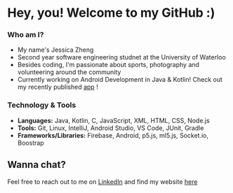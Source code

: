 
<!--
**jessica3710/jessica3710** is a ✨ _special_ ✨ repository because its `README.md` (this file) appears on your GitHub profile.
### Hi there 👋

Here are some ideas to get you started:

- 🔭 I’m currently working on ...
- 🌱 I’m currently learning ...
- 👯 I’m looking to collaborate on ...
- 🤔 I’m looking for help with ...
- 💬 Ask me about ...
- 📫 How to reach me: ...
- 😄 Pronouns: ...
- ⚡ Fun fact: ...
-->
# Hey, you! Welcome to my GitHub :)

### Who am I?
- My name's Jessica Zheng 
- Second year software engineering studnet at the University of Waterloo
- Besides coding, I'm passionate about sports, photography and volunteering around the community
- Currently working on Android Development in Java & Kotlin! Check out my recently published [app](https://play.google.com/store/apps/details?id=com.zhengineer.curlingclock) !

### Technology & Tools
- **Languages:** Java, Kotlin, C, JavaScript, XML, HTML, CSS, Node.js
- **Tools:** Git, Linux, IntelliJ, Android Studio, VS Code, JUnit, Gradle
- **Frameworks/Libraries:** Firebase, Android, p5.js, ml5.js, Socket.io, Boostrap

## Wanna chat?
Feel free to reach out to me on [LinkedIn](https://www.linkedin.com/in/jessica3710/) and find my website [here](https://jessicazheng.com)


